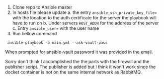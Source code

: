 1. Clone repo to Ansible master
2. In hosts file please update
 a. the entry ```ansible_ssh_private_key_file= ``` with the location to the auth certificate for the server the playbook will have to run on
 b. Under servers ``` HOST_ADDR ``` for the address of the server
 c. Entry ``` ansible_user= ``` with the user name
3. Run bellow command
```
 ansible-playbook -b main.yml --ask-vault-pass
```
When prompted for ansible-vault password it was provided in the email.

Sorry don't think I accomplished the the parts with the firewall and the publisher script. The publisher is added but I think it won't work since the docket container is not on the same internal network as RabbitMQ. 